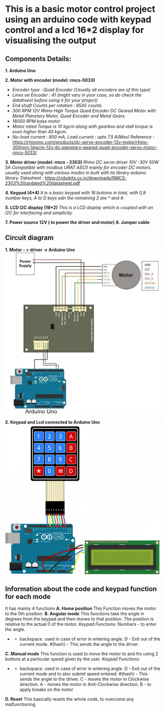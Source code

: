# **This is a basic motor control project using an arduino code with keypad control and a lcd 16*2 display for visualising the output**

## Components Details:

**1. Arduino Uno**

**2. Motor with encoder (model: rmcs-5033)**
 - _Encoder type : Quad Encoder (Usually all encoders are of this type)_
 - _Lines on Encoder : 41 (might vary in your case, so do check the datahseet before using it for your project)_
 - _End shaft Counts per rotation : 8545 counts_
 - _300 RPM 12V Rhino High Torque Quad Encoder DC Geared Motor with Metal Planetary Motor, Quad Encoder and Metal Gears_
 - _18000 RPM base motor_
 - _Motor rated Torque is 10 kgcm along with gearbox and stall torque is even higher than 40 kgcm._
 - _No-load current : 800 mA, Load current : upto 7.5 A(Max)_
Reference - https://rhinomc.com/products/dc-servo-encoder-12v-motor/rhino-300rpm-5kgcm-12v-dc-planetary-geared-quad-encoder-servo-motor-rmcs-5033/

**3. Motor driver (model: rmcs - 2303)**
_Rhino DC servo driver 10V -30V 50W 5A Compatible with modbus URAT ASCII mainly for encoder DC motors. usually used along with various modes in built with its library arduino library._
Datasheet : https://robokits.co.in/downloads/RMCS-2303%20updated%20datasheet.pdf

**4. Keypad (4*4)**
_It is a basic keypad with 16 buttons in total, with 0,9 number keys, A to D keys adn the remaining 2 are * and #._

**5. LCD I2C display (16*2)**
_This is a LCD display which is coupled with an I2C for interfacing and simplicity._

**7. Power source 12V ( to power the driver and motor)**
**8. Jumper cable**

## **Circuit diagram**

**1. Motor - > driver -> Arduino Uno**
![Motor_2_Uno](https://github.com/raghvendra44/Angular-and-maunal-motor-keypad-control-with-display/blob/main/circuit_1.PNG?raw=true)

**2. Keypad and Lcd connected to Arduino Uno**
![Keypad_LCD_2_Uno](https://github.com/raghvendra44/Angular-and-maunal-motor-keypad-control-with-display/blob/main/circuit_2.PNG?raw=true)
 
## **Information about the code and keypad function for each mode**

It has mainly 4 functions
**A. Home position**
This Function moves the motor to the 0th position.
**B. Angular mode**
This functions take the angle in degrees from the keypad and then moves to that position. The position is relative to the actual 0 of the motor.
_Keypad Functions:_
Numbers - to enter the angle.
* - backspace. used in case of error in entering angle.
D - Exit out of the current mode.
#(hash) - This sends the angle to the driver.

**C. Manual mode**
This function is used to move the motor to and fro using 2 buttons at a particular speed given by the user.
_Keypad Functions:_
* - backspace. used in case of error in entering angle.
D - Exit out of the current mode and to also submit speed entered.
#(hash) - This sends the angle to the driver.
C - moves the motor in Clockwise direction.
A - moves the motor in Anit-Clockwise direction.
B - to apply breaks on the motor

**D. Reset**
This basically resets the whole code, to overcome any malfunctioning 
 
